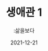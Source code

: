 ---
title: 생애관 1
subtitle: ":삶을보다"
date: 2021-12-21
summary: 터치스크린을 이용해 사진, 신문기사, 영상증언 등 피해자들의 삶에 대한 기록을 보다 상세히 살펴본다. 터치스크린을 통해 서른 분의 할머니들을 손 끝 하나로 만나볼 수 있다.
weight: 9
image: https://wwm-r2.womenandwar.workers.dev/exhibition/(3)2층/생애관1/LHS_0808.jpg
layout: view01
resources:
- partial_layout: full-1
  components: 
    - name: 생애관 전경
      params:
        icon: photo
      src: https://wwm-r2.womenandwar.workers.dev/exhibition/(3)2층/생애관1/LHS_0808.jpg
      description:
      target:
- partial_layout: horizontal-4
  components: 
    - name: 강덕경
      subname: Kang Dukkyung, 한국
      params:
        icon: photo
      src: https://wwm-r2.womenandwar.workers.dev/exhibition/ex-02/생애관/할머니들/강덕경.jpg
      description: 1929년 경상남도 진주 출생 / 16세에 근로정신대 1기생으로 동원되어 일본에 간 후 도망치다 붙잡혀 위안소에서 일본군성노예 생활
      target: /items/ex-02/생애관/할머니들/강덕경/
    - name: 강일출
      subname: Kang Ilchul, 한국
      params:
        icon: photo
      src: https://wwm-r2.womenandwar.workers.dev/exhibition/ex-02/생애관/할머니들/강일출.jpg
      description: | 
        1928년 경상북도 상주 출생
        16세에 연행되어 중국 목단강에서 일본군성노예 생활
      target:
    - name: 공점엽
      subname: Gong Jeomyeop, 한국
      params:
        icon: photo
      src: https://wwm-r2.womenandwar.workers.dev/exhibition/ex-02/생애관/할머니들/공점엽.jpg
      description: |
        1920년 전라남도 무안 출생
        16세에 연행되어 중국 해성, 상해, 하얼빈에서 일본군 성노예 생활 
      target:
    - name: 길원옥
      params:
        icon: Gil Wonok, 한국
      src: https://wwm-r2.womenandwar.workers.dev/exhibition/ex-02/생애관/할머니들/길원옥.jpg
      description: |
        1928년 평안북도 희천 출생
        13세에 연행되어 중국 하얼빈, 석가장에서 일본군성노예 생활 
      target: 
- partial_layout: horizontal-4
  components: 
    - name: 김복동
      subname: Kim Bokdong, 한국
      params:
        icon: photo
      src: https://wwm-r2.womenandwar.workers.dev/exhibition/ex-02/생애관/할머니들/김복동.JPG
      description: |
        1926년 경상남도 양산 출생
        15세에 연행되어 중국, 홍콩, 인도네시아, 말레이시아, 싱가포르 등지에서 일본군성노예 생활
      target: /items/ex-02/생애관/할머니들/강덕경/
    - name: 김순옥
      subname: Kim Sunok, 한국
      params:
        icon: photo
      src: https://wwm-r2.womenandwar.workers.dev/exhibition/ex-02/생애관/할머니들/김순옥.JPG
      description: | 
        1922년 평안남도 평양 출생
        18세에 연행되어 중국 흑룡강성에서 일본군성노예 생활
      target:
    - name: 김은례
      subname: Gong Jeomyeop, 한국
      params:
        icon: photo
      src: https://wwm-r2.womenandwar.workers.dev/exhibition/ex-02/생애관/할머니들/김은례.jpg
      description: |
        1926년 평안남도 평양 출생
        17세에 연행되어 중국 남경에서 일본군성노예 생활
      target:
    - name: 김학순
      subname: Kim Haksoon, 한국
      params:
        icon: photo
      src: https://wwm-r2.womenandwar.workers.dev/exhibition/ex-02/생애관/할머니들/김학순.jpg
      description: |
        1924년 중국 길림 출생
        17세에 연행되어 중국 철벽진에서 일본군성노예 생활
      target:
- partial_layout: horizontal-4
  components: 
    - name: 노수복
      subname: Noh Subok, 한국
      params:
        icon: photo
      src: https://wwm-r2.womenandwar.workers.dev/exhibition/ex-02/생애관/할머니들/노수복.jpg
      description: |
        1921년 경상남도 안동 출생
        22세에 연행되어 싱가포르, 태국에서 일본군성노예 생활
      target: /items/ex-02/생애관/할머니들/강덕경/
    - name: 박두리
      subname: Bak Duri, 한국
      params:
        icon: photo
      src: https://wwm-r2.womenandwar.workers.dev/exhibition/ex-02/생애관/할머니들/박두리.jpg
      description: | 
        1924년 경상남도 청도 출생
        17세에 연행되어 대만 창화에서 일본군성노예 생활
      target:
    - name: 박옥련
      subname: Bak Oklyeon, 한국
      params:
        icon: photo
      src: https://wwm-r2.womenandwar.workers.dev/exhibition/ex-02/생애관/할머니들/박옥련.jpg
      description: |
        1919년 전라북도 무주 출생
        23세에 연행되어 남태평양 라바울에서 일본군성노예 생활
      target:
    - name: 박옥선
      subname: Bak Okseon, 한국
      params:
        icon:
      src: https://wwm-r2.womenandwar.workers.dev/exhibition/ex-02/생애관/할머니들/박옥선.jpg
      description: |
        1924년 경상남도 밀양 출생
        18세에 연행되어 중국 흑룡강성에서 일본군성노예 생활
      target:
- partial_layout: horizontal-4
  components: 
    - name: 송신도
      subname: Song Shindo, 한국
      params:
        icon: photo
      src: https://wwm-r2.womenandwar.workers.dev/exhibition/ex-02/생애관/할머니들/송신도.jpg
      description: |
        1922년 충청남도 유성 출생
        17세에 연행되어 중국 무창의 '세계관'위안소와 악주, 장안, 함녕 등지에서 일본군성노예생활
      target:
    - name: 이막달
      subname: Yi Makdal, 한국
      params:
        icon: photo
      src: https://wwm-r2.womenandwar.workers.dev/exhibition/ex-02/생애관/할머니들/이막달.jpg
      description: | 
        1923년 경상남도 산청출생 
        18세에 연행되어 대만 기륭에서 일본군성노예생활
      target:
    - name: 이수산
      subname: Yi Susan, 한국
      params:
        icon: photo
      src: https://wwm-r2.womenandwar.workers.dev/exhibition/ex-02/생애관/할머니들/이수산.JPG
      description: |
        1928년 경상북도 영일 출생 / 
        17세에 연행되어 중국 목단강에서 일본군성노예생활
      target:
    - name: 이순덕
      subname:  Bak Okseon, 한국
      params:
        icon: photo
      src: https://wwm-r2.womenandwar.workers.dev/exhibition/ex-02/생애관/할머니들/이순덕.JPG
      description: |
        1918 전라북도 김제 출생 / 
        18세 때 연행되어 중국 상해에서 일본군성노예생활
      target:
- partial_layout: horizontal-4
  components: 
    - name: 이옥선
      subname: Yi Okseon, 한국
      params:
        icon: photo
      src: https://wwm-r2.womenandwar.workers.dev/exhibition/ex-02/생애관/할머니들/이옥선.JPG
      description: |
        1927년 부산 출생 / 
        16세에 연행되어 중국 연길에서 일본군성노예생활
      target:
    - name: 이용녀
      subname:  Yi Yongnyeo,한국
      params:
        icon: photo
      src: https://wwm-r2.womenandwar.workers.dev/exhibition/ex-02/생애관/할머니들/이용녀.JPG
      description: | 
        1926년 경기도 여주 출생 / 
        17세에 연행되어 미얀마(버마)에서 일본군성노예생활
      target:
    - name: 이용수
      subname: Yi Yongsu, 한국
      params:
        icon: photo
      src: https://wwm-r2.womenandwar.workers.dev/exhibition/ex-02/%EC%83%9D%EC%95%A0%EA%B4%80/%ED%95%A0%EB%A8%B8%EB%8B%88%EB%93%A4/%E1%84%8B%E1%85%B5%E1%84%8B%E1%85%AD%E1%86%BC%E1%84%89%E1%85%AE.jpg
      description: |
        1928년 경상북도 대구 출생 /
        17세에 연행되어 대만 신죽에서 일본군성노예생활
      target:
    - name: 정서운
      subname: JeongSeo-un, 한국
      params:
        icon: photo
      src: https://wwm-r2.womenandwar.workers.dev/exhibition/ex-02/생애관/할머니들/정서운.jpg
      description: |
        1924년 경상남도 하동 출생 /
        18세에 연행되어 인도네시아 스마랑에서 일본군성노예생활
      target:
- partial_layout: horizontal-4
  components: 
    - name: 최갑순
      subname: Choi Gapsun, 한국
      params:
        icon: photo
      src: https://wwm-r2.womenandwar.workers.dev/exhibition/ex-02/생애관/할머니들/최갑순.jpg
      description: |
        1919년 전라남도 구례 출생 / 
        15세에 연행되어 중국 동안성에서 일본군성노예생활
      target:
    - name: 하상숙
      subname: Ha Sangsuk, 한국
      params:
        icon: photo
      src: https://wwm-r2.womenandwar.workers.dev/exhibition/ex-02/생애관/할머니들/하상숙.JPG
      description: | 
        1928년 충청남도 서산 출생 / 
        17세에 연행되어 중국 적경리 위안소에서 일본군성노예생활
      target:
    - name: 황금주
      subname: Hwang Geumju,한국
      params:
        icon: photo
      src: https://wwm-r2.womenandwar.workers.dev/exhibition/ex-02/생애관/할머니들/황금주.jpg
      description: |
        1922년 충청남도 부여 출생 /
        20세에 연행되어 중국 길림성에서 일본군성노예 생활
      target:
    - name: 황순이
      subname: Hwang Suni, 한국
      params:
        icon: photo
      src: https://wwm-r2.womenandwar.workers.dev/exhibition/ex-02/생애관/할머니들/황순이.JPG
      description: |
        1922년 경상남도 하동 출생 / 
        3세에 연행되어 몽골, 홍콩, 싱가포르에서 일본군성노예생활
      target:
- partial_layout: horizontal-4
  components: 
    - name: 김영숙
      subname: Kim Yeongsuk, 북한
      params:
        icon: photo
      src: https://wwm-r2.womenandwar.workers.dev/exhibition/ex-02/생애관/할머니들/김영숙.jpg
      description: |
        1927년 평안북도 태천 출생
        13세에 연행되어 중국 심양에서 일본군성노예 생활
      target:
    - name: 리계월
      subname: Yi Gyewol, 북한
      params:
        icon: photo
      src: https://wwm-r2.womenandwar.workers.dev/exhibition/ex-02/생애관/할머니들/리계월.jpg
      description: | 
        1921년 황해남도 벽성 출생
        16세에 연행되어 중국 하얼빈에서 일본군성노예 생활
      target:
    - name: 마르디엠
      subname: Mardiyem,인도네시아 
      params:
        icon: photo
      src: https://wwm-r2.womenandwar.workers.dev/exhibition/ex-02/생애관/할머니들/Mardiyem.JPG
      description: |
        1929년 출생
        1924년 연행되어 보르네오에서 일본군성노예 생활
      target:
    - name: 얀 루프-오헨
      subname: "Jan Ruff-O'Herne,호주"
      params:
        icon: photo
      src: https://wwm-r2.womenandwar.workers.dev/exhibition/ex-02/생애관/할머니들/Jan.jpg
      description: |
        1932년 인도네시아(당시 네덜란드령 동인도)출생
        1942년 자바섬을 점령한 일본군에 의해 수용소에 억류, 1944년 일본군성노예 생활
      target:
- partial_layout: horizontal-4
  components: 
    - name: 차이팡메이
      subname: Tsai Fang-mei, 대만
      params:
        icon: photo
      src: https://wwm-r2.womenandwar.workers.dev/exhibition/ex-02/생애관/할머니들/Tsai,%20Fang-mei.JPG
      description: |
        1931년 출생
        1944년 연행되어 화련에서 일본군성노예 생활
      target:
    - name: 토마사 디오소 살리노그
      subname: Tomasa Dioso Salinog, 필리핀
      params:
        icon: photo
      src: https://wwm-r2.womenandwar.workers.dev/exhibition/ex-02/생애관/할머니들/Tomasa.jpg
      description: | 
        1928년 출생
        1924년 연행되어 산호세에서 일본군성노예 생활
      target:
    - name:
      subname:
      params:
        icon: photo
      src: 
      description:
      target:  
    - name:
      subname:
      params:
        icon: photo
      src: 
      description:
      target:                                          
---